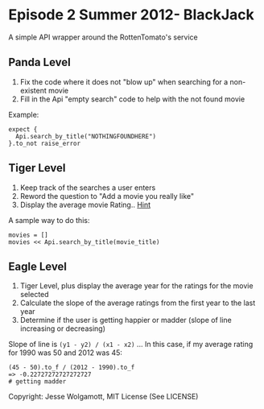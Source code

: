 Episode 2 Summer 2012- BlackJack
=====================

A simple API wrapper around the RottenTomato's service

Panda Level
-----------

1. Fix the code where it does not "blow up" when searching for a non-existent movie
2. Fill in the Api "empty search" code to help with the not found movie

Example:

```
expect {
  Api.search_by_title("NOTHINGFOUNDHERE")
}.to_not raise_error
```

Tiger Level
-----------

1. Keep track of the searches a user enters
2. Reword the question to "Add a movie you really like"
3. Display the average movie Rating.. [Hint](http://stackoverflow.com/questions/1341271/average-from-a-ruby-array)

A sample way to do this:

```
movies = []
movies << Api.search_by_title(movie_title)
```

Eagle Level
-----------

1. Tiger Level, plus display the average year for the ratings for the movie selected
2. Calculate the slope of the average ratings from the first year to the last year
3. Determine if the user is getting happier or madder (slope of line increasing or decreasing)

Slope of line is `(y1 - y2) / (x1 - x2)` ... In this case, if my average rating for 1990 was 50 and 2012 was 45:

```
(45 - 50).to_f / (2012 - 1990).to_f
=> -0.22727272727272727  
# getting madder
```

Copyright: Jesse Wolgamott, MIT License (See LICENSE)
